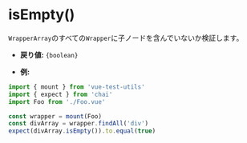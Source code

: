 # isEmpty()

`WrapperArray`のすべての`Wrapper`に子ノードを含んでいないか検証します。

- **戻り値:** `{boolean}`

- **例:**

```js
import { mount } from 'vue-test-utils'
import { expect } from 'chai'
import Foo from './Foo.vue'

const wrapper = mount(Foo)
const divArray = wrapper.findAll('div')
expect(divArray.isEmpty()).to.equal(true)
```